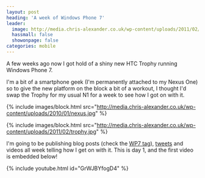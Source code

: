 ```yaml
---
layout: post
heading: 'A week of Windows Phone 7'
leader:
  image: http://media.chris-alexander.co.uk/wp-content/uploads/2011/02/trophy.jpg
  hassmall: false
  showonpage: false
categories: mobile
---
```


A few weeks ago now I got hold of a shiny new HTC Trophy running Windows Phone 7.

I'm a bit of a smartphone geek (I'm permanently attached to my Nexus One) so to give the new platform on the block a bit of a workout, I thought I'd swap the Trophy for my usual N1 for a week to see how I got on with it.

{% include images/block.html src="http://media.chris-alexander.co.uk/wp-content/uploads/2010/01/nexus.jpg" %}

{% include images/block.html src="http://media.chris-alexander.co.uk/wp-content/uploads/2011/02/trophy.jpg" %}

I'm going to be publishing blog posts (check the [WP7 tag](/tag/wp7)), [tweets](http://twitter.com/chris_alexander) and videos all week telling how I get on with it. This is day 1, and the first video is embedded below!

{% include youtube.html id="GrWJBYfogD4" %}
